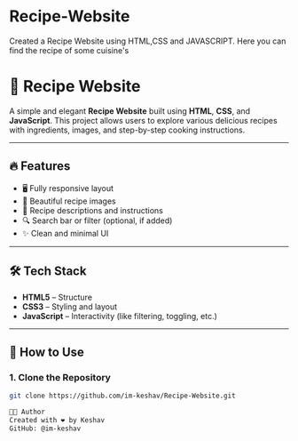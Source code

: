 # Recipe-Website
Created a Recipe Website using HTML,CSS and JAVASCRIPT. Here you can find the recipe of some cuisine's


# 🍲 Recipe Website

A simple and elegant **Recipe Website** built using **HTML**, **CSS**, and **JavaScript**. This project allows users to explore various delicious recipes with ingredients, images, and step-by-step cooking instructions.

---

## 🔥 Features

- 🖥️ Fully responsive layout  
- 📸 Beautiful recipe images  
- 🧾 Recipe descriptions and instructions  
- 🔍 Search bar or filter (optional, if added)  
- ✨ Clean and minimal UI

---

## 🛠️ Tech Stack

- **HTML5** – Structure  
- **CSS3** – Styling and layout  
- **JavaScript** – Interactivity (like filtering, toggling, etc.)

---

## 🚀 How to Use

### 1. Clone the Repository

```bash
git clone https://github.com/im-keshav/Recipe-Website.git

👨‍🍳 Author
Created with ❤️ by Keshav
GitHub: @im-keshav
